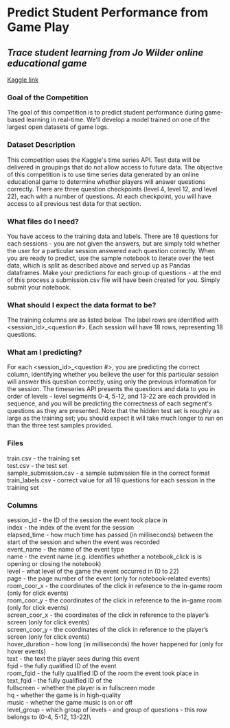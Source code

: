 # Predict Student Performance from Game Play
## *Trace student learning from Jo Wilder online educational game*
[Kaggle link](https://www.kaggle.com/competitions/predict-student-performance-from-game-play)
### Goal of the Competition
The goal of this competition is to predict student performance during game-based learning in real-time. We'll develop a model trained on one of the largest open datasets of game logs.
### Dataset Description
This competition uses the Kaggle's time series API. Test data will be delivered in groupings that do not allow access to future data. The objective of this competition is to use time series data generated by an online educational game to determine whether players will answer questions correctly. There are three question checkpoints (level 4, level 12, and level 22), each with a number of questions. At each checkpoint, you will have access to all previous test data for that section.
### What files do I need?
You have access to the training data and labels. There are 18 questions for each sessions - you are not given the answers, but are simply told whether the user for a particular session answered each question correctly.
When you are ready to predict, use the sample notebook to iterate over the test data, which is split as described above and served up as Pandas dataframes. Make your predictions for each group of questions - at the end of this process a submission.csv file will have been created for you. Simply submit your notebook.
### What should I expect the data format to be?
The training columns are as listed below. The label rows are identified with <session_id>_<question #>. Each session will have 18 rows, representing 18 questions.
### What am I predicting?
For each <session_id>_<question #>, you are predicting the correct column, identifying whether you believe the user for this particular session will answer this question correctly, using only the previous information for the session.
The timeseries API presents the questions and data to you in order of levels - level segments 0-4, 5-12, and 13-22 are each provided in sequence, and you will be predicting the correctness of each segment's questions as they are presented.
Note that the hidden test set is roughly as large as the training set; you should expect it will take much longer to run on than the three test samples provided.
### Files
train.csv - the training set\
test.csv - the test set\
sample_submission.csv - a sample submission file in the correct format\
train_labels.csv - correct value for all 18 questions for each session in the training set
### Columns
session_id - the ID of the session the event took place in\
index - the index of the event for the session\
elapsed_time - how much time has passed (in milliseconds) between the start of the session and when the event was recorded\
event_name - the name of the event type\
name - the event name (e.g. identifies whether a notebook_click is is opening or closing the notebook)\
level - what level of the game the event occurred in (0 to 22)\
page - the page number of the event (only for notebook-related events)\
room_coor_x - the coordinates of the click in reference to the in-game room (only for click events)\
room_coor_y - the coordinates of the click in reference to the in-game room (only for click events)\
screen_coor_x - the coordinates of the click in reference to the player’s screen (only for click events)\
screen_coor_y - the coordinates of the click in reference to the player’s screen (only for click events)\
hover_duration - how long (in milliseconds) the hover happened for (only for hover events)\
text - the text the player sees during this event\
fqid - the fully qualified ID of the event\
room_fqid - the fully qualified ID of the room the event took place in\
text_fqid - the fully qualified ID of the\
fullscreen - whether the player is in fullscreen mode\
hq - whether the game is in high-quality\
music - whether the game music is on or off\
level_group - which group of levels - and group of questions - this row belongs to (0-4, 5-12, 13-22)\


